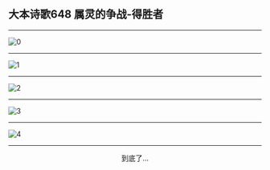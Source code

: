 
## 大本诗歌648 属灵的争战-得胜者
        
<div id="aplayer0"></div>

---

<img alt="0" data-original="/data/d0647/0">

---

<img alt="1" data-original="/data/d0647/1">

---

<img alt="2" data-original="/data/d0647/2">

---

<img alt="3" data-original="/data/d0647/3">

---

<img alt="4" data-original="/data/d0647/4">

---

<p style="text-align: center">到底了...</p>

<script src="/js/dist-view.js"></script>

<script>
MAIN.id = 'd0647';
        
const ap0 = new APlayer({
    container: document.getElementById('aplayer0'),
    volume: 1,
    loop: 'none',
    preload: 'none',
    audio: [{
        name: '大本诗歌648.mp3',
        artist: '大本诗歌',
        url: 'https://res.wx.qq.com/voice/getvoice?mediaid=MzI0NTk3MDM5M18yMjQ3NDk1ODYy',
        cover: '/favicon'
    }]
});
</script>
